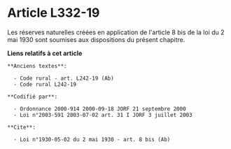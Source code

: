 # Article L332-19

Les réserves naturelles créées en application de l'article 8 bis de la loi du 2 mai 1930 sont soumises aux dispositions du
présent chapitre.

**Liens relatifs à cet article**

	**Anciens textes**:

	  - Code rural - art. L242-19 (Ab)
	  - Code rural L242-19

	**Codifié par**:

	  - Ordonnance 2000-914 2000-09-18 JORF 21 septembre 2000
	  - Loi n°2003-591 2003-07-02 art. 31 I JORF 3 juillet 2003

	**Cite**:

	  - Loi n°1930-05-02 du 2 mai 1930 - art. 8 bis (Ab)
